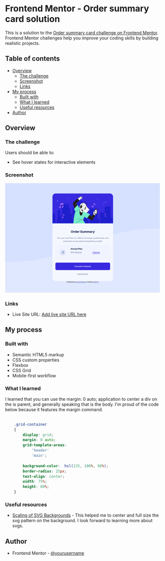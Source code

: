 # Frontend Mentor - Order summary card solution

This is a solution to the [Order summary card challenge on Frontend Mentor](https://www.frontendmentor.io/challenges/order-summary-component-QlPmajDUj). Frontend Mentor challenges help you improve your coding skills by building realistic projects. 

## Table of contents

- [Overview](#overview)
  - [The challenge](#the-challenge)
  - [Screenshot](#screenshot)
  - [Links](#links)
- [My process](#my-process)
  - [Built with](#built-with)
  - [What I learned](#what-i-learned)
  - [Useful resources](#useful-resources)
- [Author](#author)


## Overview

### The challenge

Users should be able to:

- See hover states for interactive elements

### Screenshot

![](/images/Desktop.png)



### Links

- Live Site URL: [Add live site URL here](https://your-live-site-url.com)

## My process

### Built with

- Semantic HTML5 markup
- CSS custom properties
- Flexbox
- CSS Grid
- Mobile-first workflow


### What I learned

I learned that you can use the margin: 0 auto; application to center a div on the is parent, and generally speaking that is the body. I'm proud of the code below because it features the margin command. 


```css

    .grid-container
    {
        display: grid;
        margin: 0 auto;
        grid-template-areas: 
            'header'
            'main';
        
        background-color:  hsl(225, 100%, 98%);
        border-radius: 25px;
        text-align: center;
        width: 75%;
        height: 80%;
    }
```


### Useful resources

- [Scaling of SVG Backgrounds](https://developer.mozilla.org/en-US/docs/Web/CSS/Scaling_of_SVG_backgrounds) - This helped me to center and full size the svg pattern on the background. I look forward to learning more about svgs.


## Author

- Frontend Mentor - [@yourusername](https://www.frontendmentor.io/profile/yourusername)

